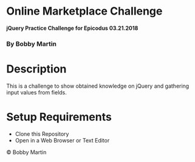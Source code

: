 # Online Marketplace Challenge
**jQuery Practice Challenge for Epicodus 03.21.2018**

### By Bobby Martin

# Description
This is a challenge to show obtained knowledge on jQuery and gathering input values from fields.

# Setup Requirements
* Clone this Repository
* Open in a Web Browser or Text Editor

&copy; Bobby Martin
